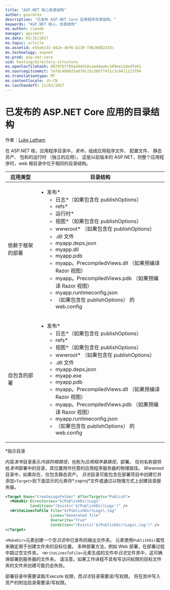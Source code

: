 ```yaml
---
title: "ASP.NET 核心目录结构"
author: guardrex
description: "已发布 ASP.NET Core 应用程序目录结构。"
keywords: "ASP.NET 核心，目录结构"
ms.author: riande
manager: wpickett
ms.date: 03/15/2017
ms.topic: article
ms.assetid: e55eb131-d42e-4bf6-b130-fd626082243c
ms.technology: aspnet
ms.prod: asp.net-core
uid: hosting/directory-structure
ms.openlocfilehash: 60797bff85a44dd10caad4aabc109ee12dedfe61
ms.sourcegitcommit: 7efdc4b6025ad70c15c26bf7451c3c0411123794
ms.translationtype: MT
ms.contentlocale: zh-CN
ms.lasthandoff: 12/02/2017
---
```

# <a name="directory-structure-of-published-aspnet-core-apps"></a>已发布的 ASP.NET Core 应用的目录结构

作者：[Luke Latham](https://github.com/guardrex)

在 ASP.NET 核，应用程序目录中，*发布*，组成应用程序文件、 配置文件、 静态资产、 包和的运行时 （独立的应用）。 这是以前版本的 ASP.NET，则整个应用程序时，web 根目录中位于相同的目录结构。

| 应用类型 | 目录结构 |
| --- | --- |
| 依赖于框架的部署 | <ul><li>发布\*<ul><li>日志\*（如果包含在 publishOptions）</li><li>refs\*</li><li>运行时\*</li><li>视图\*（如果包含在 publishOptions）</li><li>wwwroot\* （如果包含在 publishOptions）</li><li>.dll 文件</li><li>myapp.deps.json</li><li>myapp.dll</li><li>myapp.pdb</li><li>myapp。PrecompiledViews.dll （如果预编译 Razor 视图）</li><li>myapp。PrecompiledViews.pdb （如果预编译 Razor 视图）</li><li>myapp.runtimeconfig.json</li><li>（如果包含在 publishOptions） 的 web.config</li></ul></li></ul> |
| 自包含的部署 | <ul><li>发布\*<ul><li>日志\*（如果包含在 publishOptions）</li><li>refs\*</li><li>视图\*（如果包含在 publishOptions）</li><li>wwwroot\* （如果包含在 publishOptions）</li><li>.dll 文件</li><li>myapp.deps.json</li><li>myapp.exe</li><li>myapp.pdb</li><li>myapp。PrecompiledViews.dll （如果预编译 Razor 视图）</li><li>myapp。PrecompiledViews.pdb （如果预编译 Razor 视图）</li><li>myapp.runtimeconfig.json</li><li>（如果包含在 publishOptions） 的 web.config</li></ul></li></ul> |
\*指示目录

内容*发布*目录表示*内容的根路径*，也称为*应用程序基路径*，部署。 任何名称提供给*发布*部署中的目录，其位置用作托管的应用程序服务器的物理路径。 *Wwwroot*目录中，如果存在，仅包含静态资产。 *日志*目录可能包含在部署项目中创建它并添加`<Target>`到下面显示的元素你*.csproj*文件或通过以物理方式上创建目录服务器。

```xml
<Target Name="CreateLogsFolder" AfterTargets="Publish">
  <MakeDir Directories="$(PublishDir)Logs" 
           Condition="!Exists('$(PublishDir)Logs')" />
  <WriteLinesToFile File="$(PublishDir)Logs\.log" 
                    Lines="Generated file" 
                    Overwrite="True" 
                    Condition="!Exists('$(PublishDir)Logs\.log')" />
</Target>
```

`<MakeDir>`元素创建一个空*日志*中已发布的输出文件夹。 元素使用`PublishDir`属性来确定用于创建文件夹的目标位置。 多种部署方法，例如 Web 部署，在部署过程中跳过空文件夹。 `<WriteLinesToFile>`元素生成的文件中*日志*文件夹中，这可确保部署到服务器的文件夹。 请注意，如果工作进程不具有写访问权限的目标文件夹的文件夹创建可能仍会失败。

部署目录中需要读取/Execute 权限，而*日志*目录需要读/写权限。 将在其中写入资产的附加目录需要读/写权限。
